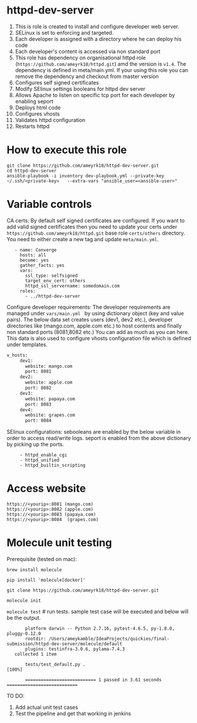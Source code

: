 # httpd-dev-server

1. This is role is created to install and configure developer web server. 
2. SELinux is set to enforcing and targeted.
3. Each developer is assigned with a directory where he can deploy his code
4. Each developer's content is accessed via non standard port 
5. This role has dependency on organisational httpd role (``https://github.com/ameyrk18/httpd.git``) amd the version is ``v1.4``. The dependency is defined in meta/main.yml. If your using this role you can remove the dependency and checkout from master version
6. Configures self signed certificates
7. Modify SElinux settings booleans for httpd dev server 
8. Allows Apache to listen on specific tcp port for each developer by enabling seport
9. Deploys html code
10. Configures vhosts 
11. Validates httpd configuration
12. Restarts httpd

# How to execute this role 

```
git clone https://github.com/ameyrk18/httpd-dev-server.git 
cd httpd-dev-server 
ansible-playbook -i inventory dev-playbook.yml --private-key ~/.ssh/<private-key>   --extra-vars "ansible_user=<ansible-user>"
```

# Variable controls 

CA certs: By default self signed certificates are configured. If you want to add valid signed certificates then you need to update your certs under ``https://github.com/ameyrk18/httpd.git`` base role ``certs/others`` directory. You need to either create a new tag and update ``meta/main.yml``. 

```---
   - name: Converge
     hosts: all
     become: yes
     gather_facts: yes
     vars:
       ssl_type: selfsigned
       target_env_cert: others
       httpd_ssl_servername: somedomain.com     
     roles:
       - ../httpd-dev-server                    
 ```       
 
Configure developer requirements: The developer requirements are managed under ``vars/main.yml `` by using dictionary object (key and value pairs). 
The below data set creates users (dev1, dev2 etc.), developer directories like (mango.com, apple.com etc.) to host contents and finally non standard ports (8081,8082 etc.) You can add as much as you can here. This data is also used to configure vhosts configuration file which is defined under templates. 
```bash
v_hosts:
     dev1:
       website: mango.com
       port: 8081
     dev2:
       website: apple.com
       port: 8082
     dev3:
       website: papaya.com
       port: 8083
     dev4:
       website: grapes.com
       port: 8084
```
 
SElinux configurations: sebooleans are enabled by the below variable in order to access read/write logs. seport is enabled from the above dictionary by picking up the ports.  


```httpd_sebooleans:
     - httpd_enable_cgi
     - httpd_unified
     - httpd_builtin_scripting
 ```
 
 # Access website 
``` 
https://<yourip>:8081 (mango.com)
https://<yourip>:8082 (apple.com)
https://<yourip>:8083 (papaya.com)
https://<yourip>:8084  (grapes.com)
```

# Molecule unit testing 

Prerequisite (tested on mac):

``brew install molecule ``

``pip install 'molecule[docker]'``

``git clone https://github.com/ameyrk18/httpd-dev-server.git ``

``molecule init``

``molecule test`` # run tests. sample test case will be executed and below will be the output.

```    ============================= test session starts ==============================
       platform darwin -- Python 2.7.16, pytest-4.6.5, py-1.8.0, pluggy-0.12.0
       rootdir: /Users/ameykamble/IdeaProjects/quickies/final-submission/httpd-dev-server/molecule/default
       plugins: testinfra-3.0.6, pylama-7.4.3
   collected 1 item                                                               
       
       tests/test_default.py .                                                  [100%]
       
       =========================== 1 passed in 3.61 seconds ===========================
```

TO DO: 

1. Add actual unit test cases 
2. Test the pipeline and get that working in jenkins
